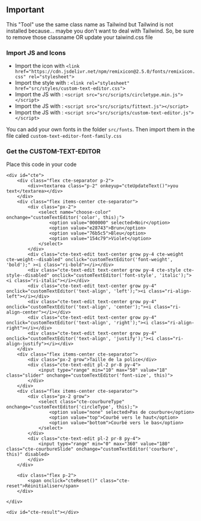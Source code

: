 ## Important
This "Tool" use the same class name as Tailwind but Tailwind is not installed because... maybe you don't want to deal with Tailwind. So, be sure to remove those classname OR update your taiwind.css file

### Import JS and Icons
- Import the icon with `<link href="https://cdn.jsdelivr.net/npm/remixicon@2.5.0/fonts/remixicon.css" rel="stylesheet">`
- Import the style with : `<link rel="stylesheet" href="src/styles/custom-text-editor.css">`
- Import the JS with : `<script src="src/scripts/circletype.min.js"></script>`
- Import the JS with : `<script src="src/scripts/fittext.js"></script>`
- Import the JS with : `<script src="src/scripts/custom-text-editor.js"></script>`

You can add your own fonts in the folder `src/fonts`. 
Then import them in the file caled `custom-text-editor-font-family.css`

### Get the CUSTOM-TEXT-EDITOR
Place this code in your code

    <div id="cte">
        <div class="flex cte-separator p-2">
            <div><textarea class="p-2" onkeyup="cteUpdateText()">you text</textarea></div>
        </div>
        <div class="flex items-center cte-separator">
            <div class="px-2">
                <select name="choose-color" onchange="customTextEditor('color', this);">
                    <option value="000000" selected>Noir</option>
                    <option value="e28743">Brun</option>
                    <option value="76b5c5">Bleu</option>
                    <option value="154c79">Violet</option>
                </select>
            </div>
            <div class="cte-text-edit text-center grow py-4 cte-weight cte-weight--disabled" onclick="customTextEditor('font-weight', 'bold');" ><i class="ri-bold"></i></div>
            <div class="cte-text-edit text-center grow py-4 cte-style cte-style--disabled" onclick="customTextEditor('font-style', 'italic');"><i class="ri-italic"></i></div>
            <div class="cte-text-edit text-center grow py-4" onclick="customTextEditor('text-align', 'left');"><i class="ri-align-left"></i></div>
            <div class="cte-text-edit text-center grow py-4" onclick="customTextEditor('text-align', 'center');"><i class="ri-align-center"></i></div>
            <div class="cte-text-edit text-center grow py-4" onclick="customTextEditor('text-align', 'right');"><i class="ri-align-right"></i></div>
            <div class="cte-text-edit text-center grow py-4" onclick="customTextEditor('text-align', 'justify');"><i class="ri-align-justify"></i></div>
        </div>
        <div class="flex items-center cte-separator">
            <div class="px-2 grow">Taille de la police</div>
            <div class="cte-text-edit pl-2 pr-8 py-4">
                <input type="range" min="10" max="50" value="18" class="slider" onchange="customTextEditor('font-size', this)">
            </div>
        </div>
        <div class="flex items-center cte-separator">
            <div class="px-2 grow">
                <select class="cte-courbureType" onchange="customTextEditor('circleType', this);">
                    <option value="none" selected>Pas de courbure</option>
                    <option value="top">Courbé vers le haut</option>
                    <option value="bottom">Courbé vers le bas</option>
                </select>
            </div>
            <div class="cte-text-edit pl-2 pr-8 py-4">
                <input type="range" min="0" max="360" value="180" class="cte-courbureSlide" onchange="customTextEditor('courbure', this)" disabled>
            </div>
        </div>
    
        <div class="flex p-2">
            <span onclick="cteReset()" class="cte-reset">Réinitialiser</span>
        </div>
    
    </div>  

    <div id="cte-result"></div>
